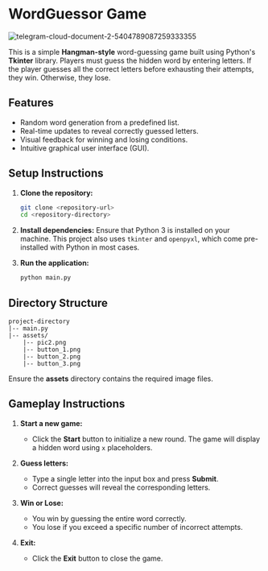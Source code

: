 # WordGuessor Game

![telegram-cloud-document-2-5404789087259333355](https://github.com/user-attachments/assets/479ae761-2503-480e-a46f-48a0b3f30c23)


This is a simple **Hangman-style** word-guessing game built using Python's **Tkinter** library. Players must guess the hidden word by entering letters. If the player guesses all the correct letters before exhausting their attempts, they win. Otherwise, they lose.

## Features
- Random word generation from a predefined list.
- Real-time updates to reveal correctly guessed letters.
- Visual feedback for winning and losing conditions.
- Intuitive graphical user interface (GUI).

## Setup Instructions

1. **Clone the repository:**
   ```bash
   git clone <repository-url>
   cd <repository-directory>
   ```

2. **Install dependencies:**
   Ensure that Python 3 is installed on your machine. This project also uses `tkinter` and `openpyxl`, which come pre-installed with Python in most cases.

3. **Run the application:**
   ```bash
   python main.py
   ```

## Directory Structure
```
project-directory
|-- main.py
|-- assets/
    |-- pic2.png
    |-- button_1.png
    |-- button_2.png
    |-- button_3.png
```
Ensure the **assets** directory contains the required image files.

## Gameplay Instructions
1. **Start a new game:**
   - Click the **Start** button to initialize a new round. The game will display a hidden word using `x` placeholders.

2. **Guess letters:**
   - Type a single letter into the input box and press **Submit**.
   - Correct guesses will reveal the corresponding letters.

3. **Win or Lose:**
   - You win by guessing the entire word correctly.
   - You lose if you exceed a specific number of incorrect attempts.

4. **Exit:**
   - Click the **Exit** button to close the game.

